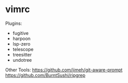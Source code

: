 # vimrc

Plugins:
- fugitive
- harpoon
- lsp-zero
- telescope
- treesitter
- undotree

Other Tools:
https://github.com/jimeh/git-aware-prompt
https://github.com/BurntSushi/ripgrep
